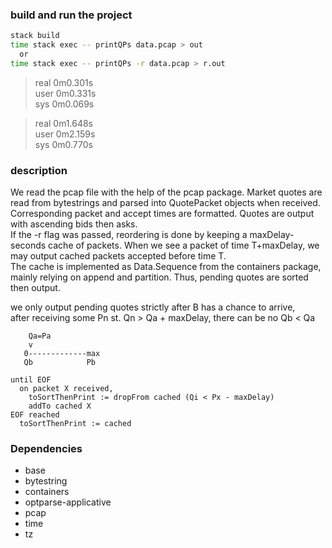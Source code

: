 ### build and run the project

```sh
stack build
time stack exec -- printQPs data.pcap > out
  or
time stack exec -- printQPs -r data.pcap > r.out
```
> real    0m0.301s<br>
> user    0m0.331s<br>
> sys     0m0.069s<br>

> real    0m1.648s<br>
> user    0m2.159s<br>
> sys     0m0.770s<br>

### description

We read the pcap file with the help of the pcap package. Market quotes are read from bytestrings
and parsed into QuotePacket objects when received. Corresponding packet and accept times are
formatted. Quotes are output with ascending bids then asks.<br>
If the -r flag was passed, reordering is done by keeping a maxDelay-seconds cache
of packets. When we see a packet of time T+maxDelay, we may output cached packets accepted
before time T.<br>
The cache is implemented as Data.Sequence from the containers package, mainly
relying on append and partition. Thus, pending quotes are sorted then output.



we only output pending quotes strictly after B has a chance to arrive,<br>
after receiving some Pn st. Qn > Qa + maxDelay, there can be no Qb < Qa<br>

```ascii
    Qa=Pa
    v
   0-------------max
   Qb            Pb
```

```pseudocode
until EOF
  on packet X received,
    toSortThenPrint := dropFrom cached (Qi < Px - maxDelay)
    addTo cached X
EOF reached
  toSortThenPrint := cached
```

### Dependencies

- base
- bytestring
- containers
- optparse-applicative
- pcap
- time
- tz
